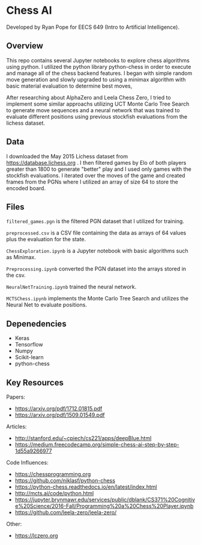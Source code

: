 # Chess AI

Developed by Ryan Pope for EECS 649 (Intro to Artificial Intelligence).

## Overview

This repo contains several Jupyter notebooks to explore chess algorithms using python. I utilized the python library python-chess in order to execute and manage all of the chess backend features. I began with simple random move generation and slowly upgraded to using a minimax algorithm with basic material evaluation to determine best moves,

After researching about AlphaZero and Leela Chess Zero, I tried to implement some similar approachs utilizing UCT Monte Carlo Tree Search to generate move sequences and a neural network that was trained to evaluate different positions using previous stockfish evaluations from the lichess dataset.

## Data 

I downloaded the May 2015 Lichess dataset from https://database.lichess.org . I then filtered games by Elo of both players greater than 1800 to generate "better" play and I used only games with the stockfish evaluations. I iterated over the moves of the game and created frames from the PGNs where I utilized an array of size 64 to store the encoded board. 

## Files

`filtered_games.pgn` is the filtered PGN dataset that I utilized for training.

`preprocessed.csv` is a CSV file containing the data as arrays of 64 values plus the evaluation for the state.

`ChessExploration.ipynb` is a Jupyter notebook with basic algorithms such as Minimax.

`Preprocessing.ipynb` converted the PGN dataset into the arrays stored in the csv.

`NeuralNetTraining.ipynb` trained the neural network.

`MCTSChess.ipynb` implements the Monte Carlo Tree Search and utilizes the Neural Net to evaluate positions.

## Depenedencies

* Keras
* Tensorflow
* Numpy
* Scikit-learn
* python-chess

## Key Resources

Papers:

* https://arxiv.org/pdf/1712.01815.pdf
* https://arxiv.org/pdf/1509.01549.pdf

Articles:

* http://stanford.edu/~cpiech/cs221/apps/deepBlue.html
* https://medium.freecodecamp.org/simple-chess-ai-step-by-step-1d55a9266977

Code Influences:

* https://chessprogramming.org
* https://github.com/niklasf/python-chess
* https://python-chess.readthedocs.io/en/latest/index.html
* http://mcts.ai/code/python.html
* https://jupyter.brynmawr.edu/services/public/dblank/CS371%20Cognitive%20Science/2016-Fall/Programming%20a%20Chess%20Player.ipynb
* https://github.com/leela-zero/leela-zero/

Other:

* https://lczero.org
